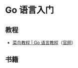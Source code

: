 # Go 语言入门

## 教程

- [菜鸟教程 | Go 语言教程](tutorial/runoob)（[官网](https://www.runoob.com/go/go-tutorial.html)）

## 书籍

